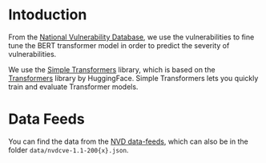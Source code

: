 # Intoduction

From the [National Vulnerability Database](https://nvd.nist.gov/vuln), we use the vulnerabilities to fine tune the BERT transformer model in order to predict the severity of vulnerabilities. 

We use the [Simple Transformers](https://github.com/ThilinaRajapakse/simpletransformers) library, which is based on the [Transformers](https://github.com/huggingface/transformers) library by HuggingFace. Simple Transformers lets you quickly train and evaluate Transformer models. 

# Data Feeds

You can find the data from the [NVD data-feeds](https://nvd.nist.gov/vuln/data-feeds), which can also be in the folder `data/nvdcve-1.1-200{x}.json`. 
